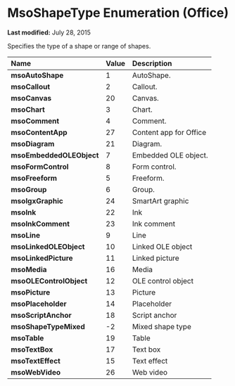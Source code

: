 
# MsoShapeType Enumeration (Office)

 **Last modified:** July 28, 2015

Specifies the type of a shape or range of shapes.


|**Name**|**Value**|**Description**|
|:-----|:-----|:-----|
| **msoAutoShape**|1|AutoShape.|
| **msoCallout**|2|Callout.|
| **msoCanvas**|20|Canvas.|
| **msoChart**|3|Chart.|
| **msoComment**|4|Comment.|
| **msoContentApp**|27|Content app for Office|
| **msoDiagram**|21|Diagram.|
| **msoEmbeddedOLEObject**|7|Embedded OLE object.|
| **msoFormControl**|8|Form control.|
| **msoFreeform**|5|Freeform.|
| **msoGroup**|6|Group.|
| **msoIgxGraphic**|24|SmartArt graphic|
| **msoInk**|22|Ink|
| **msoInkComment**|23|Ink comment|
| **msoLine**|9|Line|
| **msoLinkedOLEObject**|10|Linked OLE object|
| **msoLinkedPicture**|11|Linked picture|
| **msoMedia**|16|Media|
| **msoOLEControlObject**|12|OLE control object|
| **msoPicture**|13|Picture|
| **msoPlaceholder**|14|Placeholder|
| **msoScriptAnchor**|18|Script anchor|
| **msoShapeTypeMixed**|-2|Mixed shape type|
| **msoTable**|19|Table|
| **msoTextBox**|17|Text box|
| **msoTextEffect**|15|Text effect|
| **msoWebVideo**|26|Web video|
